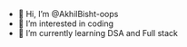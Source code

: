 - 👋 Hi, I’m @AkhilBisht-oops
- 👀 I’m interested in coding
- 🌱 I’m currently learning DSA and Full stack

<!---
AkhilBisht-oops/AkhilBisht-oops is a ✨ special ✨ repository because its `README.md` (this file) appears on your GitHub profile.
You can click the Preview link to take a look at your changes.
--->
